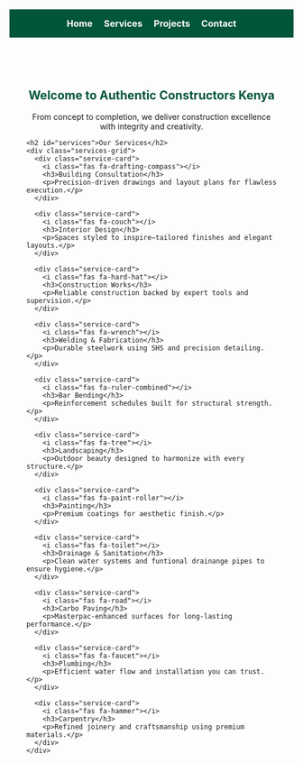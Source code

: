 
<html lang="en">
<head>
  <meta charset="UTF-8" />
  <meta name="viewport" content="width=device-width, initial-scale=1" />
  <title>Authentic Constructors Kenya</title>
  <link rel="stylesheet" href="https://cdnjs.cloudflare.com/ajax/libs/font-awesome/6.4.0/css/all.min.css">
  <style>
    :root {
      --primary: #00553A;
      --secondary: #F9A825;
      --bg-light: #f4f6f8;
      --text-dark: #333;
    }

    body {
      margin: 0;
      font-family: 'Segoe UI', Tahoma, Geneva, Verdana, sans-serif;
      background-color: var(--bg-light);
      color: var(--text-dark);
      scroll-behavior: smooth;
    }

    /* Updated header */
    header {
      background-color: white;
      padding: 40px 20px;
      text-align: center;
      box-shadow: 0 0 20px rgba(0,0,0,0.1);
      animation: fadeIn 2s ease-in-out;
    }

    header i {
      font-size: 48px;
      color: var(--secondary);
      margin-bottom: 10px;
      animation: bounce 2s infinite;
    }

    header h1 {
      font-size: 2.4em;
      color: var(--primary);
      margin: 10px 0 5px;
    }

    header h2 {
      font-size: 1.3em;
      color: var(--secondary);
      margin-bottom: 10px;
    }

    header p {
      max-width: 700px;
      margin: 0 auto;
      font-size: 1em;
    }

    nav {
      background-color: var(--primary);
      display: flex;
      justify-content: center;
      gap: 20px;
      padding: 15px 0;
    }

    nav a {
      color: white;
      text-decoration: none;
      font-weight: bold;
      font-size: 16px;
      transition: color 0.3s;
    }

    nav a:hover {
      color: var(--secondary);
    }

    section {
      padding: 60px 30px;
      max-width: 1200px;
      margin: 0 auto;
    }

    h1, h2 {
      text-align: center;
      color: var(--primary);
    }

    .services-grid {
      display: flex;
      flex-wrap: wrap;
      gap: 20px;
      justify-content: center;
      margin-top: 40px;
    }

    .service-card {
      background: #fff;
      flex: 1 1 280px;
      padding: 20px;
      border-radius: 12px;
      box-shadow: 0 8px 16px rgba(0,0,0,0.1);
      transition: transform 0.3s ease, box-shadow 0.3s ease;
      animation: fadeInUp 1s ease forwards;
    }

    .service-card:hover {
      transform: translateY(-6px);
      box-shadow: 0 12px 24px rgba(0,0,0,0.15);
    }

    .service-card i {
      font-size: 32px;
      color: var(--secondary);
      margin-bottom: 15px;
      display: block;
      text-align: center;
    }

    .service-card h3 {
      margin-top: 0;
      text-align: center;
      color: var(--primary);
    }

    .service-card p {
      color: #555;
      text-align: center;
    }

    @keyframes fadeIn {
      from { opacity: 0; }
      to { opacity: 1; }
    }

    @keyframes fadeInUp {
      from { opacity: 0; transform: translateY(20px); }
      to { opacity: 1; transform: translateY(0); }
    }

    @keyframes bounce {
      0%, 100% { transform: translateY(0); }
      50% { transform: translateY(-10px); }
    }
  </style>
</head>
<body>

  <!-- New Branded Header -->
  <header>
    <i class="fas fa-building"></i>
    <h1>Authentic Constructors</h1>
    <h2>Building Services and Consultation</h2>
    <p>Delivering quality, structure, and style — from blueprint to finish.</p>
  </header>

  <nav>
    <a href="#">Home</a>
    <a href="#services">Services</a>
    <a href="#">Projects</a>
    <a href="#">Contact</a>
  </nav>

  <section>
    <h1>Welcome to Authentic Constructors Kenya</h1>
    <p style="text-align: center; max-width: 800px; margin: auto;">
      From concept to completion, we deliver construction excellence with integrity and creativity.
    </p>

    <h2 id="services">Our Services</h2>
    <div class="services-grid">
      <div class="service-card">
        <i class="fas fa-drafting-compass"></i>
        <h3>Building Consultation</h3>
        <p>Precision-driven drawings and layout plans for flawless execution.</p>
      </div>

      <div class="service-card">
        <i class="fas fa-couch"></i>
        <h3>Interior Design</h3>
        <p>Spaces styled to inspire—tailored finishes and elegant layouts.</p>
      </div>

      <div class="service-card">
        <i class="fas fa-hard-hat"></i>
        <h3>Construction Works</h3>
        <p>Reliable construction backed by expert tools and supervision.</p>
      </div>

      <div class="service-card">
        <i class="fas fa-wrench"></i>
        <h3>Welding & Fabrication</h3>
        <p>Durable steelwork using SHS and precision detailing.</p>
      </div>

      <div class="service-card">
        <i class="fas fa-ruler-combined"></i>
        <h3>Bar Bending</h3>
        <p>Reinforcement schedules built for structural strength.</p>
      </div>

      <div class="service-card">
        <i class="fas fa-tree"></i>
        <h3>Landscaping</h3>
        <p>Outdoor beauty designed to harmonize with every structure.</p>
      </div>

      <div class="service-card">
        <i class="fas fa-paint-roller"></i>
        <h3>Painting</h3>
        <p>Premium coatings for aesthetic finish.</p>
      </div>

      <div class="service-card">
        <i class="fas fa-toilet"></i>
        <h3>Drainage & Sanitation</h3>
        <p>Clean water systems and funtional drainange pipes to ensure hygiene.</p>
      </div>

      <div class="service-card">
        <i class="fas fa-road"></i>
        <h3>Carbo Paving</h3>
        <p>Masterpac-enhanced surfaces for long-lasting performance.</p>
      </div>

      <div class="service-card">
        <i class="fas fa-faucet"></i>
        <h3>Plumbing</h3>
        <p>Efficient water flow and installation you can trust.</p>
      </div>

      <div class="service-card">
        <i class="fas fa-hammer"></i>
        <h3>Carpentry</h3>
        <p>Refined joinery and craftsmanship using premium materials.</p>
      </div>
    </div>
  </section>

</body>
</html>
